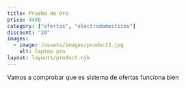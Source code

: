 ```yaml
---
title: Prueba de Oro
price: 4400
category: ["ofertas", "electrodomesticos"]
discount: "20"
images:
  - image: /assets/images/product3.jpg
    alt: laptop pro
layout: layouts/product.njk
---
```

V﻿amos a comprobar que es sistema de ofertas funciona bien